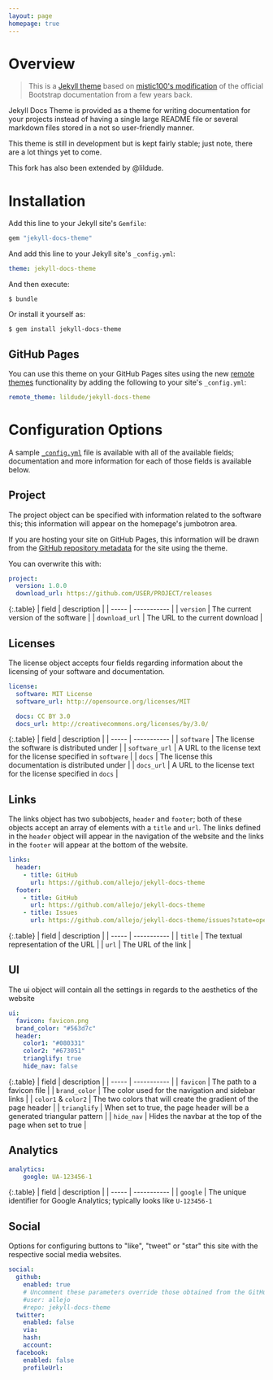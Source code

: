 ```yaml
---
layout: page
homepage: true
---
```


# Overview

> This is a [Jekyll theme](https://github.com/allejo/jekyll-docs-theme) based on [mistic100's modification](https://github.com/mistic100/jekyll-bootstrap-doc) of the official Bootstrap documentation from a few years back.

Jekyll Docs Theme is provided as a theme for writing documentation for your projects instead of having a single large README file or several markdown files stored in a not so user-friendly manner.

This theme is still in development but is kept fairly stable; just note, there are a lot things yet to come.

This fork has also been extended by @lildude.

# Installation

Add this line to your Jekyll site's `Gemfile`:

```ruby
gem "jekyll-docs-theme"
```

And add this line to your Jekyll site's `_config.yml`:

```yaml
theme: jekyll-docs-theme
```

And then execute:

```
$ bundle
```

Or install it yourself as:

```
$ gem install jekyll-docs-theme
```

## GitHub Pages

You can use this theme on your GitHub Pages sites using the new [remote themes](https://blog.github.com/2017-11-29-use-any-theme-with-github-pages/) functionality by adding the following to your site's `_config.yml`:

```yaml
remote_theme: lildude/jekyll-docs-theme
```

# Configuration Options

A sample [`_config.yml`](https://github.com/lildude/jekyll-docs-theme/blob/master/docs/_config.yml) file is available with all of the available fields; documentation and more information for each of those fields is available below.

## Project

The project object can be specified with information related to the software this; this information will appear on the homepage's jumbotron area.

If you are hosting your site on GitHub Pages, this information will be drawn from the [GitHub repository metadata](https://help.github.com/articles/repository-metadata-on-github-pages/) for the site using the theme.

You can overwrite this with:

```yaml
project:
  version: 1.0.0
  download_url: https://github.com/USER/PROJECT/releases
```

{:.table}
| field | description |
| ----- | ----------- |
| `version` | The current version of the software |
| `download_url` | The URL to the current download |

## Licenses

The license object accepts four fields regarding information about the licensing of your software and documentation.

```yaml
license:
  software: MIT License
  software_url: http://opensource.org/licenses/MIT

  docs: CC BY 3.0
  docs_url: http://creativecommons.org/licenses/by/3.0/
```

{:.table}
| field | description |
| ----- | ----------- |
| `software` | The license the software is distributed under |
| `software_url` | A URL to the license text for the license specified in `software` |
| `docs` | The license this documentation is distributed under |
| `docs_url` | A URL to the license text for the license specified in `docs` |

## Links

The links object has two subobjects, `header` and `footer`; both of these objects accept an array of elements with a `title` and `url`. The links defined in the `header` object will appear in the navigation of the website and the links in the `footer` will appear at the bottom of the website.

```yaml
links:
  header:
    - title: GitHub
      url: https://github.com/allejo/jekyll-docs-theme
  footer:
    - title: GitHub
      url: https://github.com/allejo/jekyll-docs-theme
    - title: Issues
      url: https://github.com/allejo/jekyll-docs-theme/issues?state=open
```

{:.table}
| field | description |
| ----- | ----------- |
| `title` | The textual representation of the URL |
| `url` | The URL of the link |

## UI

The ui object will contain all the settings in regards to the aesthetics of the website

```yaml
ui:
  favicon: favicon.png
  brand_color: "#563d7c"
  header:
    color1: "#080331"
    color2: "#673051"
    trianglify: true
    hide_nav: false
```

{:.table}
| field | description |
| ----- | ----------- |
| `favicon` | The path to a favicon file |
| `brand_color` | The color used for the navigation and sidebar links |
| `color1` & `color2` | The two colors that will create the gradient of the page header |
| `trianglify` | When set to true, the page header will be a generated triangular pattern |
| `hide_nav` | Hides the navbar at the top of the page when set to true |

## Analytics

```yaml
analytics:
    google: UA-123456-1
```

{:.table}
| field | description |
| ----- | ----------- |
| `google` | The unique identifier for Google Analytics; typically looks like `U-123456-1`

## Social

Options for configuring buttons to "like", "tweet" or "star" this site with the respective social media websites.

```yaml
social:
  github:
    enabled: true
    # Uncomment these parameters override those obtained from the GitHub repository metadata
    #user: allejo
    #repo: jekyll-docs-theme
  twitter:
    enabled: false
    via:
    hash:
    account:
  facebook:
    enabled: false
    profileUrl:
```
